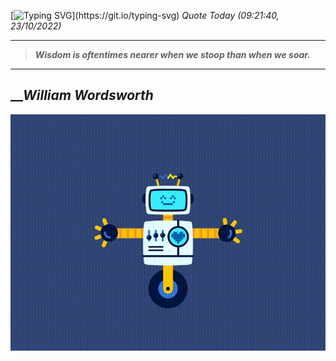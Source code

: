 [![Typing SVG](https://readme-typing-svg.herokuapp.com?font=Press+Start+2P&color=C2F784&size=35&width=900&height=100&lines=Hello+World%2C+I'm+Hung+!)](https://git.io/typing-svg) 
 _Quote Today (09:21:40, 23/10/2022)_
___
>**_Wisdom is oftentimes nearer when we stoop than when we soar._**
___

## __**_William Wordsworth_**

![RobotDance](src/assets/images/robot-dancing-dribble.gif?style=center)
